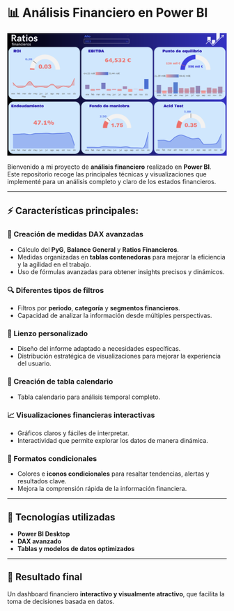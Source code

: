 # 📊 Análisis Financiero en Power BI


![Ejemplo de Dashboard Financiero](https://github.com/AlmuSF/An-lisis-financiero/blob/main/Ratios%20financieros.png)


Bienvenido a mi proyecto de **análisis financiero** realizado en **Power BI**.  
Este repositorio recoge las principales técnicas y visualizaciones que implementé para un análisis completo y claro de los estados financieros.  

---

## ⚡ Características principales:

### 🧮 Creación de medidas DAX avanzadas
- Cálculo del **PyG**, **Balance General** y **Ratios Financieros**.  
- Medidas organizadas en **tablas contenedoras** para mejorar la eficiencia y la agilidad en el trabajo.  
- Uso de fórmulas avanzadas para obtener insights precisos y dinámicos.  

### 🔍 Diferentes tipos de filtros
- Filtros por **periodo**, **categoría** y **segmentos financieros**.  
- Capacidad de analizar la información desde múltiples perspectivas.  

### 🎨 Lienzo personalizado
- Diseño del informe adaptado a necesidades específicas.  
- Distribución estratégica de visualizaciones para mejorar la experiencia del usuario.  

### 📅 Creación de tabla calendario
- Tabla calendario para análisis temporal completo.   

### 📈 Visualizaciones financieras interactivas
- Gráficos claros y fáciles de interpretar.  
- Interactividad que permite explorar los datos de manera dinámica.  

### 🎨 Formatos condicionales
- Colores e **iconos condicionales** para resaltar tendencias, alertas y resultados clave.  
- Mejora la comprensión rápida de la información financiera.  

---

## 🔧 Tecnologías utilizadas
- **Power BI Desktop**  
- **DAX avanzado**  
- **Tablas y modelos de datos optimizados**  

---

## 📌 Resultado final
Un dashboard financiero **interactivo y visualmente atractivo**, que facilita la toma de decisiones basada en datos.
